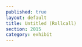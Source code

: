```yaml
---
published: true
layout: default
title: Untitled (Rollcall)
section: 2015
category: exhibit
---
```


<a class="twitter-timeline" data-dnt="true" href="https://twitter.com/thac_3" data-widget-id="613162413731393537" data-chrome="nofooter noborders noscrollbar"></a> <script>!function(d,s,id){var js,fjs=d.getElementsByTagName(s)[0],p=/^http:/.test(d.location)?'http':'https';if(!d.getElementById(id)){js=d.createElement(s);js.id=id;js.src=p+"://platform.twitter.com/widgets.js";fjs.parentNode.insertBefore(js,fjs);}}(document,"script","twitter-wjs");</script>
